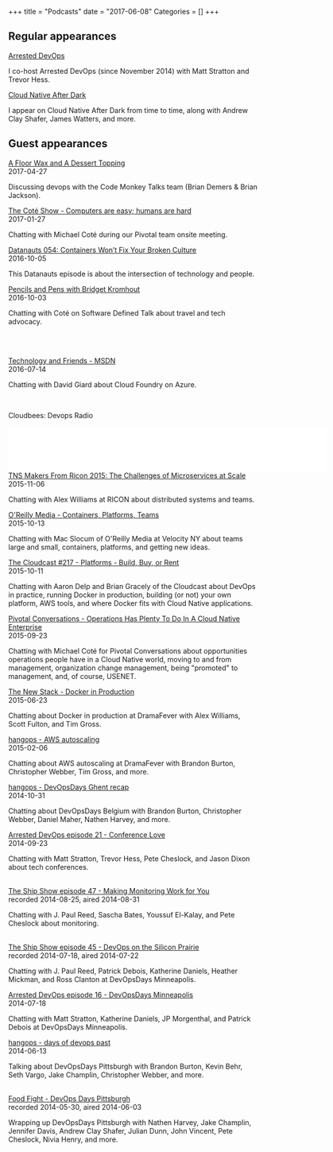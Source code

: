 +++
title = "Podcasts"
date = "2017-06-08"
Categories = []
+++

<h2>Regular appearances</h2>

<p>
  <div class="views-field views-field-nothing">        <span class="field-content views-field-field-details"><a href="http://www.arresteddevops.com/">Arrested DevOps</a><br />

I co-host Arrested DevOps (since November 2014) with Matt Stratton and Trevor Hess.

<p>
  <div class="views-field views-field-nothing">        <span class="field-content views-field-field-details"><a href="https://www.youtube.com/channel/UCEApeJd_cm1IJiQofKl-z9w/feed">Cloud Native After Dark</a><br />

I appear on Cloud Native After Dark from time to time, along with Andrew Clay Shafer, James Watters, and more.

<p>

<h2>Guest appearances</h2>

<div class="views-field views-field-nothing">        <span class="field-content views-field-field-details"><a href="http://www.codemonkey.fm/12">A Floor Wax and A Dessert Topping</a><br />
<span class="date-display-single">2017-04-27</span></span>  </div>

Discussing devops with the Code Monkey Talks team (Brian Demers & Brian Jackson).
<p>


<div class="views-field views-field-nothing">        <span class="field-content views-field-field-details"><a href="http://www.cote.show/19">The Coté Show - Computers are easy; humans are hard</a><br />
<span class="date-display-single">2017-01-27</span></span>  </div>

Chatting with Michael Coté during our Pivotal team onsite meeting.
<p>



<div class="views-field views-field-nothing">        <span class="field-content views-field-field-details"><a href="http://packetpushers.net/podcast/podcasts/datanauts-054-containers-wont-fix-broken-culture/">Datanauts 054: Containers Won’t Fix Your Broken Culture</a><br />
<span class="date-display-single">2016-10-05</span></span>  </div>

This Datanauts episode is about the intersection of technology and people.
<p>

<div class="views-field views-field-nothing">        <span class="field-content views-field-field-details"><a href="https://softwaredefinedtalk.wordpress.com/2016/10/01/074/">Pencils and Pens with Bridget Kromhout</a><br />
<span class="date-display-single">2016-10-03</span></span>  </div>

Chatting with Coté on Software Defined Talk about travel and tech advocacy.
<p>
<br>
<br>


<div class="views-field views-field-nothing">        <span class="field-content views-field-field-details"><a href="https://channel9.msdn.com/Blogs/Technology-and-Friends/tf440">Technology and Friends - MSDN</a><br />
<span class="date-display-single">2016-07-14</span></span>  </div>

Chatting with David Giard about Cloud Foundry on Azure.
<p>
<br>

Cloudbees: Devops Radio
<br>

<iframe style="border: none" src="//html5-player.libsyn.com/embed/episode/id/4396960/height/90/width/640/theme/custom/autonext/no/thumbnail/yes/autoplay/no/preload/no/no_addthis/no/direction/backward/render-playlist/no/custom-color/006096/" height="90" width="640" scrolling="no"  allowfullscreen webkitallowfullscreen mozallowfullscreen oallowfullscreen msallowfullscreen></iframe>

<br>

<div class="views-field views-field-nothing">        <span class="field-content views-field-field-details"><a href="http://thenewstack.io/tns-makers-ricon-2015-challenges-microservices-scale/">TNS Makers From Ricon 2015: The Challenges of Microservices at Scale</a><br />
<span class="date-display-single">2015-11-06</span></span>  </div>

Chatting with Alex Williams at RICON about distributed systems and teams.
<p>

  <div class="views-field views-field-nothing">        <span class="field-content views-field-field-details"><a href="https://www.youtube.com/watch?v=2ZqOqBuB9vA&list=PL055Epbe6d5b-WKPFmBTrx-_f3fN9f0eY&index=15">O'Reilly Media - Containers, Platforms, Teams</a><br />
<span class="date-display-single">2015-10-13</span></span>  </div>

Chatting with Mac Slocum of O'Reilly Media at Velocity NY about teams large and small, containers, platforms, and getting new ideas.
<p>

 <div class="views-field views-field-nothing">        <span class="field-content views-field-field-details"><a href="http://www.thecloudcast.net/2015/10/the-cloudcast-217-platforms-build-buy.html">The Cloudcast #217 - Platforms - Build, Buy, or Rent</a><br />
<span class="date-display-single">2015-10-11</span></span>  </div>

Chatting with Aaron Delp and Brian Gracely of the Cloudcast about DevOps in practice, running Docker in production, building (or not) your own platform, AWS tools, and where Docker fits with Cloud Native applications.

<p>

 <div class="views-field views-field-nothing">        <span class="field-content views-field-field-details"><a href="http://blog.pivotal.io/pivotal-conversations/features/operations-has-plenty-to-do-in-a-cloud-native-enterprise">Pivotal Conversations - Operations Has Plenty To Do In A Cloud Native Enterprise</a><br />
<span class="date-display-single">2015-09-23</span></span>  </div>

Chatting with Michael Coté for Pivotal Conversations about opportunities operations people have in a Cloud Native world, moving to and from management, organization change management, being "promoted" to management, and, of course, USENET.

<p>
  <div class="views-field views-field-nothing">        <span class="field-content views-field-field-details"><a href="http://thenewstack.io/tns-analysts-show-50-docker-for-today-and-tomorrow-from-dockercon/">The New Stack - Docker in Production</a><br />
<span class="date-display-single">2015-06-23</span></span>  </div>

Chatting about Docker in production at DramaFever with Alex Williams, Scott Fulton, and Tim Gross.

<p>
  <div class="views-field views-field-nothing">        <span class="field-content views-field-field-details"><a href="https://www.youtube.com/watch?v=g12-fq1Szhc">hangops - AWS autoscaling</a></a><br />
<span class="date-display-single">2015-02-06</span></span>  </div>

Chatting about AWS autoscaling at DramaFever with Brandon Burton, Christopher Webber, Tim Gross, and more.
<br>


<p>
  <div class="views-field views-field-nothing">        <span class="field-content views-field-field-details"><a href="http://www.hangops.com/sessions/2014/10/29/2014-10-31-devops-days-ghent-recap-with-phrawzty">hangops - DevOpsDays Ghent recap</a></a><br />
<span class="date-display-single">2014-10-31</span></span>  </div>

Chatting about DevOpsDays Belgium with Brandon Burton, Christopher Webber, Daniel Maher, Nathen Harvey, and more.
<br>

<p>
  <div class="views-field views-field-nothing">        <span class="field-content views-field-field-details"><a href="http://www.arresteddevops.com/devops-conferences/">Arrested DevOps episode 21 - Conference Love</a><br />
<span class="date-display-single">2014-09-23</span></span>  </div>

Chatting with Matt Stratton, Trevor Hess, Pete Cheslock, and Jason Dixon about tech conferences.
<br>
<br>
<div class="views-field views-field-nothing">        <span class="field-content views-field-field-details"><a href="http://theshipshow.com/2014/08/making-monitoring-work-for-you/">The Ship Show episode 47 - Making Monitoring Work for You</a><br>
<span class="date-display-single">recorded 2014-08-25, aired 2014-08-31</span></span></div>

Chatting with J. Paul Reed, Sascha Bates, Youssuf El-Kalay, and Pete Cheslock about monitoring.
<br>
<br>
<div class="views-field views-field-nothing">        <span class="field-content views-field-field-details"><a href="http://theshipshow.com/2014/07/devops-on-the-silicon-prairie/">The Ship Show episode 45 - DevOps on the Silicon Prairie</a><br>
<span class="date-display-single">recorded 2014-07-18, aired 2014-07-22</span></span></div>

Chatting with J. Paul Reed, Patrick Debois, Katherine Daniels, Heather Mickman, and Ross Clanton at DevOpsDays Minneapolis.
<p>
  <div class="views-field views-field-nothing">        <span class="field-content views-field-field-details"><a href="http://www.arresteddevops.com/devopsdays-minneapolis/">Arrested DevOps episode 16 - DevOpsDays Minneapolis</a><br />
<span class="date-display-single">2014-07-18</span></span>  </div>

Chatting with Matt Stratton, Katherine Daniels, JP Morgenthal, and Patrick Debois at DevOpsDays Minneapolis.

<p>
  <div class="views-field views-field-nothing">        <span class="field-content views-field-field-details"><a href="http://www.hangops.com/sessions/2014/6/16/hangops-2014-06-13-days-of-devops-past">hangops - days of devops past</a><br />
<span class="date-display-single">2014-06-13</span></span>  </div> 
<p>

Talking about DevOpsDays Pittsburgh with Brandon Burton, Kevin Behr, Seth Vargo, Jake Champlin, Christopher Webber, and more.

<br>
  <div class="views-field views-field-nothing">        <span class="field-content views-field-field-details"><a href="http://foodfightshow.org/2014/06/devops-days-pittsburgh.html">Food Fight - DevOps Days Pittsburgh</a><br />
<span class="date-display-single">recorded 2014-05-30, aired 2014-06-03</span></span>  </div>

Wrapping up DevOpsDays Pittsburgh with Nathen Harvey, Jake Champlin, Jennifer Davis, Andrew Clay Shafer, Julian Dunn, John Vincent, Pete Cheslock, Nivia Henry, and more.
